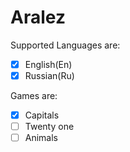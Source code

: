 # Aralez
Supported Languages are:
  - [x] English(En)
  - [x] Russian(Ru)

Games are:
  - [x] Capitals
  - [ ] Twenty one
  - [ ] Animals
